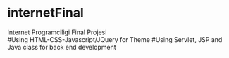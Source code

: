 # internetFinal
Internet Programciligi Final Projesi <br>
#Using HTML-CSS-Javascript/JQuery for Theme
#Using Servlet, JSP and Java class for back end development
